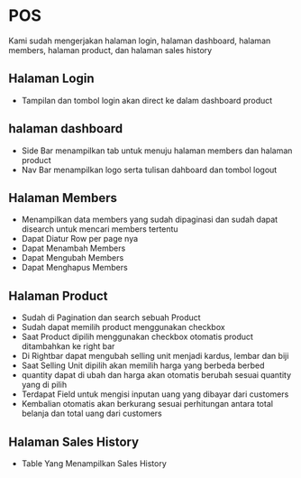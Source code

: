 
# POS

Kami sudah mengerjakan halaman login, halaman dashboard, halaman members, halaman product, dan halaman sales history


## Halaman Login

- Tampilan dan tombol login akan direct ke dalam dashboard product



## halaman dashboard

- Side Bar menampilkan tab untuk menuju halaman members dan halaman product
- Nav Bar menampilkan logo serta tulisan dahboard dan tombol logout
## Halaman Members

- Menampilkan data members yang sudah dipaginasi dan sudah dapat disearch untuk mencari members tertentu
- Dapat Diatur Row per page nya
- Dapat Menambah Members
- Dapat Mengubah Members
- Dapat Menghapus Members
## Halaman Product

- Sudah di Pagination dan search sebuah Product
- Sudah dapat memilih product menggunakan checkbox 
- Saat Product dipilih menggunakan checkbox otomatis product ditambahkan ke right bar
- Di Rightbar dapat mengubah selling unit menjadi kardus, lembar dan biji
- Saat Selling Unit dipilih akan memilih harga yang berbeda berbed
- quantity dapat di ubah dan harga akan otomatis berubah sesuai quantity yang di pilih
- Terdapat Field untuk mengisi inputan uang yang dibayar dari customers
- Kembalian otomatis akan berkurang sesuai perhitungan antara total belanja dan total uang dari customers

## Halaman Sales History

- Table Yang Menampilkan Sales History
